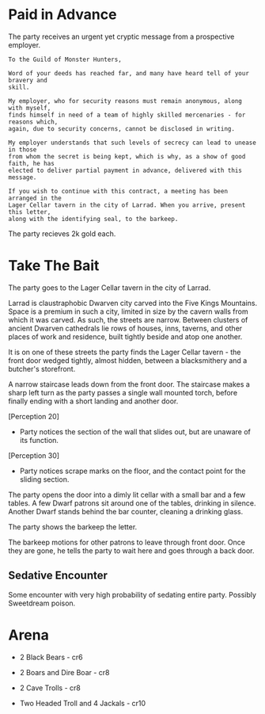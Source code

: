 # Paid in Advance

The party receives an urgent yet cryptic message from a prospective employer.

```
To the Guild of Monster Hunters,

Word of your deeds has reached far, and many have heard tell of your bravery and
skill.

My employer, who for security reasons must remain anonymous, along with myself,
finds himself in need of a team of highly skilled mercenaries - for reasons which,
again, due to security concerns, cannot be disclosed in writing.

My employer understands that such levels of secrecy can lead to unease in those
from whom the secret is being kept, which is why, as a show of good faith, he has
elected to deliver partial payment in advance, delivered with this message.

If you wish to continue with this contract, a meeting has been arranged in the
Lager Cellar tavern in the city of Larrad. When you arrive, present this letter,
along with the identifying seal, to the barkeep.
```

The party recieves 2k gold each.


# Take The Bait

The party goes to the Lager Cellar tavern in the city of Larrad.

Larrad is claustraphobic Dwarven city carved into the Five Kings Mountains.
Space is a premium in such a city, limited in size by the cavern walls from 
which it was carved. As such, the streets are narrow. Between clusters of
ancient Dwarven cathedrals lie rows of houses, inns, taverns, and other places 
of work and residence, built tightly beside and atop one another.

It is on one of these streets the party finds the Lager Cellar tavern - the front
door wedged tightly, almost hidden, between a blacksmithery and a butcher's
storefront.

A narrow staircase leads down from the front door. The staircase makes a sharp
left turn as the party passes a single wall mounted torch, before finally ending
with a short landing
and another door.

[Perception 20]
- Party notices the section of the wall that slides out, but are unaware of its function.

[Perception 30]
- Party notices scrape marks on the floor, and the contact point for the sliding section.

The party opens the door into a dimly lit cellar with a small bar and a few
tables. A few Dwarf patrons sit around one of the tables, drinking in silence.
Another Dwarf stands behind the bar counter, cleaning a drinking glass.

The party shows the barkeep the letter.

The barkeep motions for other patrons to leave through front door. Once they are
gone, he tells the party to wait here and goes through a back door.

## Sedative Encounter

Some encounter with very high probability of sedating entire party.
Possibly Sweetdream poison.


# Arena

- 2 Black Bears - cr6

- 2 Boars and Dire Boar - cr8

- 2 Cave Trolls - cr8

- Two Headed Troll and 4 Jackals - cr10

